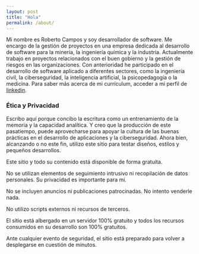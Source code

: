 ```yaml
---
layout: post
title: "Hola"
permalink: /about/
---
```


Mi nombre es Roberto Campos y soy desarrollador de software. Me encargo de la gestión de proyectos en una empresa dedicada al desarrollo de software para la minería, la ingeniería química y la industria. Actualmente trabajo en proyectos relacionados con el buen gobierno y la gestión de riesgos en las organizaciones. Con anterioridad he participado en el desarrollo de software aplicado a diferentes sectores, como la ingeniería civil, la ciberseguridad, la inteligencia artificial, la psicopedagogía o la medicina. Para saber más acerca de mi currículum, acceder a mi perfil de [linkedin](https://www.linkedin.com/in/camposroberto/).

### Ética y Privacidad

Escribo aquí porque concibo la escritura como un entrenamiento de la memoria y la capacidad analítica. Y creo que la producción de este pasatiempo, puede aprovecharse para apoyar la cultura de las buenas prácticas en el desarrollo de aplicaciones y la ciberseguridad. Ahora bien, alcanzando o no este fin, utilizo este sitio para testar diseños, estilos y pequeños desarrollos.

Este sitio y todo su contenido está disponible de forma gratuita.

No se utilizan elementos de seguimiento intrusivo ni recopilación de datos personales. Su privacidad es importante para mí.

No se incluyen anuncios ni publicaciones patrocinadas. No intento venderle nada.

No utilizo scripts externos ni recursos de terceros. 

El sitio está albergado en un servidor 100% gratuito y todos los recursos consumidos en su desarrollo son 100% gratuitos.

Ante cualquier evento de seguridad, el sitio está preparado para volver a desplegarse en cuestión de minutos.







